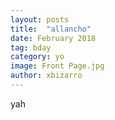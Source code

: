 ```yaml
---
layout: posts
title:  "allancho"
date: February 2018
tag: bday
category: yo
image: Front Page.jpg
author: xbizarro
---
```


yah